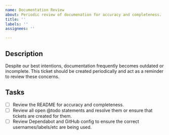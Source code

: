 ```yaml
---
name: Documentation Review
about: Periodic review of documenation for accuracy and completeness.
title: ''
labels: ''
assignees: ''

---
```


## Description

Despite our best intentions, documentation frequently becomes outdated or incomplete. This ticket should be created periodically and act as a reminder to review these concerns.

## Tasks

- [ ] Review the README for accuracy and completeness. 
- [ ] Review all open @todo statements and resolve them or ensure that tickets are created for them.
- [ ] Review Dependabot and GitHub config to ensure the correct usernames/labels/etc are being used.
